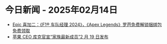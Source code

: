 # 今日新闻 - 2025年02月14日
- [Epic 喜加二：《F1® 车队经理 2024》，《Apex Legends》罗芭免费解锁捆绑包免费领取](https://www.ithome.com/0/830/762.htm)
- [苹果 CEO 库克官宣“家族最新成员”2 月 19 日发布](https://www.ithome.com/0/830/763.htm)
